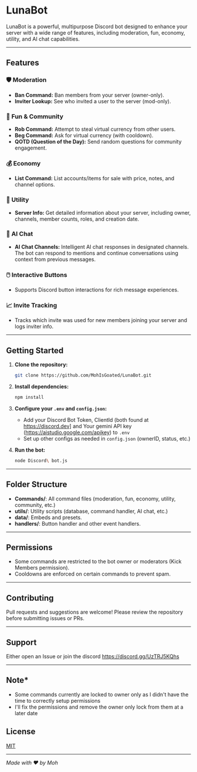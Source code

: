 # LunaBot

LunaBot is a powerful, multipurpose Discord bot designed to enhance your server with a wide range of features, including moderation, fun, economy, utility, and AI chat capabilities.

---

## Features

### 🛡️ Moderation
- **Ban Command:** Ban members from your server (owner-only).
- **Inviter Lookup:** See who invited a user to the server (mod-only).

### 🎉 Fun & Community
- **Rob Command:** Attempt to steal virtual currency from other users.
- **Beg Command:** Ask for virtual currency (with cooldown).
- **QOTD (Question of the Day):** Send random questions for community engagement.

### 💰 Economy
- **List Command:** List accounts/items for sale with price, notes, and channel options.

### 🔧 Utility
- **Server Info:** Get detailed information about your server, including owner, channels, member counts, roles, and creation date.

### 🤖 AI Chat
- **AI Chat Channels:** Intelligent AI chat responses in designated channels. The bot can respond to mentions and continue conversations using context from previous messages.

### 🖱️ Interactive Buttons
- Supports Discord button interactions for rich message experiences.

### 📈 Invite Tracking
- Tracks which invite was used for new members joining your server and logs inviter info.

---

## Getting Started

1. **Clone the repository:**
   ```bash
   git clone https://github.com/MohIsGoated/LunaBot.git
   ```
2. **Install dependencies:**
   ```bash
   npm install
   ```
3. **Configure your `.env` and `config.json`:**
    - Add your Discord Bot Token, ClientId (both found at https://discord.dev] and Your gemini API key (https://aistudio.google.com/apikey) to `.env` 
    - Set up other configs as needed in `config.json` (ownerID, status, etc.)

4. **Run the bot:**
   ```bash
   node Discord\ bot.js
   ```

---

## Folder Structure

- **Commands/**: All command files (moderation, fun, economy, utility, community, etc.)
- **utils/**: Utility scripts (database, command handler, AI chat, etc.)
- **data/**: Embeds and presets.
- **handlers/**: Button handler and other event handlers.

---

## Permissions

- Some commands are restricted to the bot owner or moderators (Kick Members permission).
- Cooldowns are enforced on certain commands to prevent spam.

---

## Contributing

Pull requests and suggestions are welcome! Please review the repository before submitting issues or PRs.

---

## Support

Either open an Issue or join the discord https://discord.gg/UzTRJ5KQhs 

---

## Note*

* Some commands currently are locked to owner only as I didn't have the time to correctly setup permissions
* I'll fix the permissions and remove the owner only lock from them at a later date

## License

[MIT](LICENSE)

---

*Made with ❤️ by Moh*